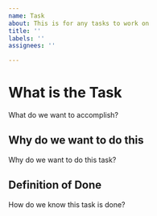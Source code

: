 ```yaml
---
name: Task
about: This is for any tasks to work on
title: ''
labels: ''
assignees: ''

---
```


# What is the Task
What do we want to accomplish?

## Why do we want to do this
Why do we want to do this task?

## Definition of Done
How do we know this task is done?